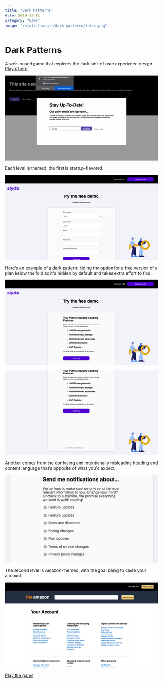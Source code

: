 ```yaml
---
title: "Dark Patterns"
date: 2019-12-11
category: "Game"
image: "/static/images/dark-patterns/intro.png"
---
```


# Dark Patterns

A web-based game that explores the dark side of user experience design. [Play it here](https://darkpatterns.rainflame.com).

![](/static/images/dark-patterns/intro.png)

Each level is themed; the first is startup-flavored.

![](/static/images/dark-patterns/slydio.png)

Here's an example of a dark pattern: hiding the option for a free version of a plan below the fold so it's hidden by default and takes extra effort to find.

![](/static/images/dark-patterns/plan1.png)

![](/static/images/dark-patterns/plan2.png)

Another comes from the confusing and intentionally misleading heading and content language that's opposite of what you'd expect.

![](/static/images/dark-patterns/sub.png)

The second level is Amazon-themed, with the goal being to close your account.

![](/static/images/dark-patterns/amazon.png)

[Play the game](https://darkpatterns.rainflame.com).
